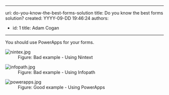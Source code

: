 

---
uri: do-you-know-the-best-forms-solution
title: Do you know the best forms solution?
created: YYYY-09-DD 19:46:24
authors:
  - id: 1
    title: Adam Cogan
---




<span class='intro'> You should use&#160;PowerApps for your forms.<br> </span>

<dl class="badImage"><dt>​​​<img src="/PublishingImages/nintex.jpg" alt="nintex.jpg" /></dt><dd>Figure&#58; Bad example - Using Nintext</dd></dl><dl class="badImage"><dt><img src="/PublishingImages/infopath.jpg" alt="infopath.jpg" /></dt><dd>Figure&#58; Bad example - Using Infopath</dd></dl><dl class="goodImage"><dt><img src="/PublishingImages/powerapps.jpg" alt="powerapps.jpg" /></dt><dd>Figure&#58; Good example - Using PowerApps</dd></dl>
​​



